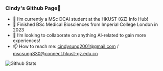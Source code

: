 ### Cindy's Github Page👋

- 🔭 I’m currently a MSc DCAI student at the HKUST (GZ) Info Hub! 
- 🌱 Finished BSc Medical Biosciences from Imperial College London in 2023
- 👯 I’m looking to collaborate on anything AI-related to gain more experiences!
- 📫 How to reach me: cindysung2001@gmail.com / mscsung830@connect.hkust-gz.edu.cn

![Github Stats](https://github-readme-stats.vercel.app/api?username=cindeee&show_icons=true&theme=dark&count_private=true)
